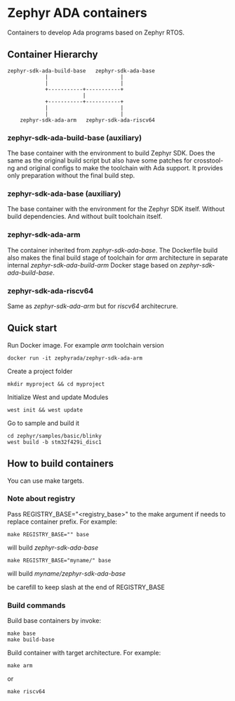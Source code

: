 # Zephyr ADA containers
Containers to develop Ada programs based on Zephyr RTOS.

## Container Hierarchy

    zephyr-sdk-ada-build-base   zephyr-sdk-ada-base
                |                       |
                |                       |
                +-----------+-----------+
                            |
                +-----------+-----------+
                |                       |
                |                       |
        zephyr-sdk-ada-arm   zephyr-sdk-ada-riscv64

### zephyr-sdk-ada-build-base (auxiliary)
The base container with the environment to build Zephyr SDK.
Does the same as the original build script but also have some patches for crosstool-ng and original configs to make the toolchain with Ada support.
It provides only preparation without the final build step.

### zephyr-sdk-ada-base (auxiliary)
The base container with the environment for the Zephyr SDK itself. Without build dependencies. And without built toolchain itself.

### zephyr-sdk-ada-arm
The container inherited from *zephyr-sdk-ada-base*.
The Dockerfile build also makes the final build stage of toolchain for *arm* architecture in separate internal *zephyr-sdk-ada-build-arm* Docker stage based on *zephyr-sdk-ada-build-base*.

### zephyr-sdk-ada-riscv64
Same as *zephyr-sdk-ada-arm* but for *riscv64* architecrure.

## Quick start
Run Docker image. For example *arm* toolchain version

    docker run -it zephyrada/zephyr-sdk-ada-arm

Create a project folder

    mkdir myproject && cd myproject

Initialize West and update Modules

    west init && west update

Go to sample and build it

    cd zephyr/samples/basic/blinky
    west build -b stm32f429i_disc1

## How to build containers
You can use make targets.

### Note about registry
Pass REGISTRY_BASE="<registry_base>" to the make argument if needs to replace container prefix.
For example:

    make REGISTRY_BASE="" base

will build *zephyr-sdk-ada-base*

    make REGISTRY_BASE="myname/" base

will build *myname/zephyr-sdk-ada-base*

be carefill to keep slash at the end of REGISTRY_BASE


### Build commands

Build base containers by invoke:

    make base
    make build-base

Build container with target architecture. For example:

    make arm

or

    make riscv64
